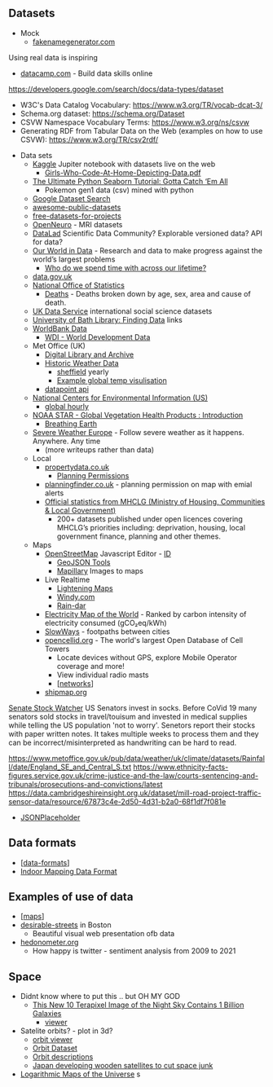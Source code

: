 Datasets
--------

* Mock
    * [fakenamegenerator.com](https://www.fakenamegenerator.com/)

Using real data is inspiring

* [datacamp.com](https://www.datacamp.com/) - Build data skills online


https://developers.google.com/search/docs/data-types/dataset
- W3C's Data Catalog Vocabulary: https://www.w3.org/TR/vocab-dcat-3/
- Schema.org dataset: https://schema.org/Dataset
- CSVW Namespace Vocabulary Terms: https://www.w3.org/ns/csvw
- Generating RDF from Tabular Data on the Web (examples on how to use CSVW): https://www.w3.org/TR/csv2rdf/ 

* Data sets
    * [Kaggle](https://www.kaggle.com/) Jupiter notebook with datasets live on the web
        * [Girls-Who-Code-At-Home-Depicting-Data.pdf](https://girlswhocode.com/assets/downloads/craft-prod/downloads/Girls-Who-Code-At-Home-Depicting-Data.pdf)
    * [The Ultimate Python Seaborn Tutorial: Gotta Catch ‘Em All](https://elitedatascience.com/python-seaborn-tutorial)
        * Pokemon gen1 data (csv) mined with python
    * [Google Dataset Search](https://datasetsearch.research.google.com/)
    * [awesome-public-datasets](https://github.com/awesomedata/awesome-public-datasets)
    * [free-datasets-for-projects](https://www.dataquest.io/blog/free-datasets-for-projects/)
    * [OpenNeuro](https://openneuro.org/) - MRI datasets
    * [DataLad](https://www.datalad.org/) Scientific Data Community? Explorable versioned data? API for data?
    * [Our World in Data](https://ourworldindata.org/) - Research and data to make progress against the world’s largest problems
        * [Who do we spend time with across our lifetime?](https://ourworldindata.org/time-with-others-lifetime)
    * [data.gov.uk](https://data.gov.uk/)
    * [National Office of Statistics](https://www.ons.gov.uk/)
        * [Deaths](https://www.ons.gov.uk/peoplepopulationandcommunity/birthsdeathsandmarriages/deaths) - Deaths broken down by age, sex, area and cause of death.
    * [UK Data Service](https://www.ukdataservice.ac.uk/) international social science datasets
    * [University of Bath Library: Finding Data](https://library.bath.ac.uk/research-data/finding-data/home) links
    * [WorldBank Data](https://data.worldbank.org/)
        * [WDI - World Development Data](https://datatopics.worldbank.org/world-development-indicators/)
    * Met Office (UK)
        * [Digital Library and Archive](https://digital.nmla.metoffice.gov.uk/)
        * [Historic Weather Data](https://www.metoffice.gov.uk/climate/uk/data)
            * [sheffield](https://www.metoffice.gov.uk/pub/data/weather/uk/climate/stationdata/sheffielddata.txt) yearly
            * [Example global temp visulisation](https://twitter.com/anttilip/status/1217529718938820610)
        * [datapoint api](https://www.metoffice.gov.uk/datapoint)
    * [National Centers for Environmental Information (US)](https://www.ncei.noaa.gov/)
        * [global hourly](https://www.ncei.noaa.gov/data/global-hourly/)
    * [NOAA STAR - Global Vegetation Health Products : Introduction](https://www.star.nesdis.noaa.gov/smcd/emb/vci/VH/index.php)
        * [Breathing Earth](http://www.p01.org/breathing_earth/)
    * [Severe Weather Europe](https://www.severe-weather.eu/) - Follow severe weather as it happens. Anywhere. Any time
        * (more writeups rather than data)
    * Local
        * [propertydata.co.uk](https://propertydata.co.uk/)
            * [Planning Permissions](https://propertydata.co.uk/api/documentation/planning)
        * [planningfinder.co.uk](https://www.planningfinder.co.uk/) - planning permission on map with emial alerts
        * [Official statistics from MHCLG (Ministry of Housing, Communities & Local Government)](https://opendatacommunities.org/)
            * 200+ datasets published under open licences covering MHCLG’s priorities including: deprivation, housing, local government finance, planning and other themes.
    * Maps
        * [OpenStreetMap](https://www.openstreetmap.org) Javascript Editor - [ID](https://wiki.openstreetmap.org/wiki/ID)
            * [GeoJSON Tools](https://geoman.io/)
            * [Mapillary](https://www.mapillary.com/) Images to maps
        * Live Realtime
            * [Lightening Maps](https://www.lightningmaps.org/)
            * [Windy.com](https://www.windy.com/)
            * [Rain-dar](https://meteoradar.co.uk/realtime-rainradar)
        * [Electricity Map of the World](https://www.electricitymap.org/) - Ranked by carbon intensity of electricity consumed (gCO₂eq/kWh)
        * [SlowWays](https://slowways.uk/) - footpaths between cities
        * [opencellid.org](https://www.opencellid.org/) - The world's largest Open Database of Cell Towers
            * Locate devices without GPS, explore Mobile Operator coverage and more!
            * View individual radio masts
            * [[networks]]
        * [shipmap.org](https://www.shipmap.org/)


[Senate Stock Watcher](https://senatestockwatcher.com/) US Senators invest in socks. Before CoVid 19 many senators sold stocks in travel/touisum and invested in medical supplies while telling the US population 'not to worry'. Senetors report their stocks with paper written notes. It takes multiple weeks to process them and they can be incorrect/misinterpreted as handwriting can be hard to read.

https://www.metoffice.gov.uk/pub/data/weather/uk/climate/datasets/Rainfall/date/England_SE_and_Central_S.txt
https://www.ethnicity-facts-figures.service.gov.uk/crime-justice-and-the-law/courts-sentencing-and-tribunals/prosecutions-and-convictions/latest
https://data.cambridgeshireinsight.org.uk/dataset/mill-road-project-traffic-sensor-data/resource/67873c4e-2d50-4d31-b2a0-68f1df7f081e

* [JSONPlaceholder](https://jsonplaceholder.typicode.com/)

Data formats
------------
* [[data-formats]]
* [Indoor Mapping Data Format](https://register.apple.com/resources/imdf/)

Examples of use of data
-----------------------
* [[maps]]
* [desirable-streets](https://senseable.mit.edu/desirable-streets/) in Boston
    * Beautiful visual web presentation ofb data
* [hedonometer.org](https://hedonometer.org/)
    * How happy is twitter - sentiment analysis from 2009 to 2021

Space
-----

* Didnt know where to put this .. but OH MY GOD
    * [This New 10 Terapixel Image of the Night Sky Contains 1 Billion Galaxies](https://kottke.org/21/02/10-terapixel-image-of-the-night-sky)
        * [viewer](https://viewer.legacysurvey.org/#IC%202442)
* Satelite orbits? - plot in 3d?
    * [orbit viewer](http://stuffin.space/)
    * [Orbit Dataset](https://www.ucsusa.org/resources/satellite-database)
    * [Orbit descriptions](https://earthobservatory.nasa.gov/features/OrbitsCatalog)
    * [Japan developing wooden satellites to cut space junk](https://www.bbc.co.uk/news/business-55463366)
* [Logarithmic Maps of the Universe](https://www.astro.princeton.edu/universe/)
s

[//begin]: # "Autogenerated link references for markdown compatibility"
[networks]: networks.md "Networks"
[data-formats]: data-formats.md "Data Formats"
[maps]: maps.md "Maps"
[//end]: # "Autogenerated link references"